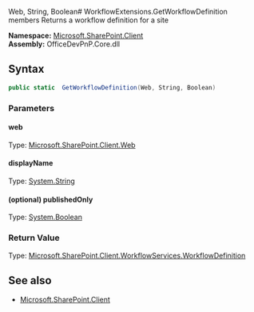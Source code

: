 Web, String, Boolean# WorkflowExtensions.GetWorkflowDefinition members
Returns a workflow definition for a site  

**Namespace:** [Microsoft.SharePoint.Client](Microsoft.SharePoint.Client.md)  
**Assembly:** OfficeDevPnP.Core.dll  
## Syntax
```C#
public static  GetWorkflowDefinition(Web, String, Boolean)
```
### Parameters
#### web
Type: [Microsoft.SharePoint.Client.Web](Microsoft.SharePoint.Client.Web.md) 
#### 
#### displayName
Type: [System.String](System.String.md) 
#### 
#### (optional) publishedOnly
Type: [System.Boolean](System.Boolean.md) 
#### 
### Return Value
Type: [Microsoft.SharePoint.Client.WorkflowServices.WorkflowDefinition](Microsoft.SharePoint.Client.WorkflowServices.WorkflowDefinition.md)
## See also
- [Microsoft.SharePoint.Client](Microsoft.SharePoint.Client.md)
